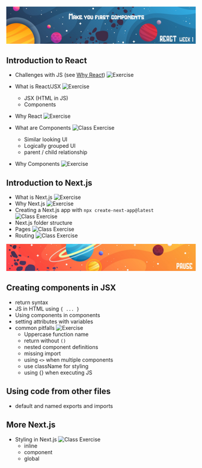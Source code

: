 
![Pause](/react1-week1/assets/react1.jpg)

## Introduction to React

- Challenges with JS (see [Why React](examples/why-react.md)) ![Exercise](https://img.shields.io/badge/Example-blue)

- What is React/JSX ![Exercise](https://img.shields.io/badge/Documentation-purple)
   - JSX (HTML in JS)
   - Components

- Why React ![Exercise](https://img.shields.io/badge/ChatGPT-black)

- What are Components ![Class Exercise](https://img.shields.io/badge/Class_exercise-darkgreen)
   - Similar looking UI
   - Logically grouped UI
   - parent / child relationship

- Why Components ![Exercise](https://img.shields.io/badge/ChatGPT-black)

## Introduction to Next.js

 - What is Next.js ![Exercise](https://img.shields.io/badge/Example-blue)
 - Why Next.js ![Exercise](https://img.shields.io/badge/ChatGPT-black)
 - Creating a Next.js app with `npx create-next-app@latest` ![Class Exercise](https://img.shields.io/badge/Class_exercise-darkgreen)
 - Next.js folder structure
 - Pages ![Class Exercise](https://img.shields.io/badge/Class_exercise-darkgreen)
 - Routing ![Class Exercise](https://img.shields.io/badge/Class_exercise-darkgreen)



![Pause](/react1-week1/assets/pause.jpg)


## Creating components in JSX
- return syntax
- JS in HTML using `{ ... }`
- Using components in components
- setting attributes with variables
- common pitfalls ![Exercise](https://img.shields.io/badge/Quiz-orange)
   - Uppercase function name
   - return without `()`
   - nested component definitions
   - missing import
   - using `<>` when multiple components
   - use className for styling
   - using {} when executing JS

## Using code from other files
 - default and named exports and imports

 ## More Next.js
 - Styling in Next.js ![Class Exercise](https://img.shields.io/badge/Class_exercise-darkgreen)
    - inline
    - component
    - global

